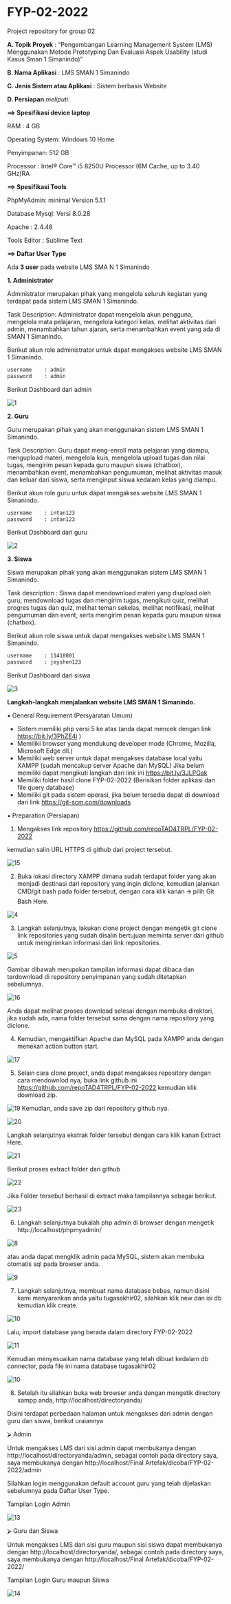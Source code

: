 # FYP-02-2022
Project repository for group 02

**A.  Topik Proyek**
: “Pengembangan Learning Management System (LMS) Menggunakan Metode Prototyping Dan Evaluasi Aspek Usability (studi Kasus Sman 1 Simanindo)”

**B. Nama Aplikasi**                : LMS SMAN 1 Simanindo

**C. Jenis Sistem atau Aplikasi**   :  Sistem berbasis Website

**D. Persiapan** *meliputi:*

**==>  Spesifikasi device laptop**

RAM : 4 GB 

Operating System: Windows 10 Home

Penyimpanan: 512 GB 

Processor 	: Intel® Core™ i5 8250U Processor (6M Cache, up to 3.40 GHz)RA 

**==>  Spesifikasi Tools** 

PhpMyAdmin: minimal Version 5.1.1

Database Mysql: Versi 8.0.28
 
Apache : 2.4.48

Tools Editor : Sublime Text


**==>  Daftar User Type** 


Ada **3 user** pada website LMS SMA N 1 Simanindo

**1.	Administrator**

Administrator merupakan pihak yang mengelola seluruh kegiatan yang terdapat pada sistem LMS SMAN 1 Simanindo.

Task Description: Administrator dapat mengelola akun pengguna, mengelola mata pelajaran, mengelola kategori kelas, melihat aktivitas dari admin, menambahkan tahun ajaran, serta menambahkan event yang ada di SMAN 1 Simanindo. 

Berikut akun role administrator untuk dapat mengakses website LMS SMAN 1 Simanindo.

```sh
username	: admin
password	: admin
```

Berikut Dashboard dari admin


![1](https://user-images.githubusercontent.com/71743279/184470161-48a41f65-b9b6-44c6-a7e9-c94b89d14728.png)


**2.	Guru**

Guru merupakan pihak yang akan menggunakan sistem LMS SMAN 1 Simanindo.

Task Description: Guru dapat meng-enroll mata pelajaran yang diampu, mengupload materi, mengelola kuis, mengelola upload tugas dan nilai tugas, mengirim pesan kepada guru maupun siswa (chatbox), menambahkan event, menambahkan pengumuman, melihat aktivitas masuk dan keluar dari siswa, serta menginput siswa kedalam kelas yang diampu.

Berikut akun role guru untuk dapat mengakses website LMS SMAN 1 Simanindo.

```sh
username	: intan123
password	: intan123
```
Berikut Dashboard dari guru

![2](https://user-images.githubusercontent.com/71743279/184470169-0bb81778-b71b-4a3d-91b6-40f9247bf6ce.png)


**3.	Siswa**

Siswa merupakan pihak yang akan menggunakan sistem LMS SMAN 1 Simanindo.

Task description : Siswa dapat mendownload materi yang diupload oleh guru, mendownload tugas dan mengirim tugas, mengikuti quiz, melihat progres tugas dan quiz, melihat teman sekelas, melihat notifikasi, melihat pengumuman dan event, serta mengirim pesan kepada guru maupun siswa (chatbox). 

Berikut akun role siswa untuk dapat mengakses website LMS SMAN 1 Simanindo.
```sh
username	: 11418001
password	: jeyshen123
```

Berikut Dashboard dari siswa

![3](https://user-images.githubusercontent.com/71743279/184470178-4230271d-1c3d-4e0d-a0e3-80585b23bac3.png)

**Langkah-langkah menjalankan website LMS SMAN 1 Simanindo.** 


▪	General Requirement (Persyaratan Umum)
-	Sistem memiliki php versi 5 ke atas (anda dapat mencek dengan link https://bit.ly/3PhZE4i )
-	Memiliki browser yang mendukung developer mode (Chrome, Mozilla, Microsoft Edge dll.)
-	Memiliki web server untuk dapat mengakses database local yaitu XAMPP (sudah mencakup server Apache dan MySQL) Jika belum memiliki dapat mengikuti langkah dari link ini https://bit.ly/3JLPGak 
-	Memiliki folder hasil clone FYP-02-2022 (Berisikan folder aplikasi dan file query database)
-	Memiliki git pada sistem operasi, jika belum tersedia dapat di download dari link https://git-scm.com/downloads


▪	 Preparation (Persiapan)
1.	Mengakses link repository https://github.com/repoTAD4TRPL/FYP-02-2022  

kemudian salin URL HTTPS di github dari project tersebut.

![15](https://user-images.githubusercontent.com/71743279/184470302-adaad389-3ba3-4e5b-9f93-6064fca22daa.png)





2.	Buka lokasi directory XAMPP dimana sudah terdapat folder yang akan menjadi destinasi dari repository yang ingin diclone, kemudian jalankan CMD/git bash pada folder tersebut, dengan cara klik kanan 🡪 pilih Git Bash Here. 

![4](https://user-images.githubusercontent.com/71743279/184470313-40c11d9e-6bec-4268-aba6-11c7da45f64e.png)


3.	Langkah selanjutnya, lakukan clone project dengan mengetik git clone link repositories yang sudah disalin bertujuan meminta server dari github untuk mengirimkan informasi dari link repositories. 

![5](https://user-images.githubusercontent.com/71743279/184470341-a423df0a-0330-417a-a867-c9c18d268596.png)




Gambar dibawah merupakan tampilan informasi dapat dibaca dan terdownload di repository penyimpanan yang sudah ditetapkan sebelumnya. 

![16](https://user-images.githubusercontent.com/71743279/184470356-e2823d53-1c6b-444b-a0bb-36684ae76405.png)


Anda dapat melihat proses download selesai dengan membuka direktori, jika sudah ada, nama folder tersebut sama dengan nama repository yang diclone. 


4.	Kemudian, mengaktifkan Apache dan MySQL pada XAMPP anda dengan menekan action button start. 

![17](https://user-images.githubusercontent.com/71743279/184470364-428dbac1-208e-49ca-978f-bc3106c259d2.png)


5.  Selain cara clone project, anda dapat mengakses repository dengan cara mendownlod nya, buka link github ini https://github.com/repoTAD4TRPL/FYP-02-2022 kemudian klik download zip.

![19](https://user-images.githubusercontent.com/71743279/184470927-325dab54-071e-48cb-8e5a-df662b839f69.png)
Kemudian, anda save zip dari repository github nya. 

![20](https://user-images.githubusercontent.com/71743279/184470948-15b28995-feae-4d8c-943c-465a6dd4c618.png)

Langkah selanjutnya ekstrak folder tersebut dengan cara klik kanan Extract Here. 

![21](https://user-images.githubusercontent.com/71743279/184470965-591b1ec1-abbb-4309-a103-8b8ee8eb27c5.png)

Berikut proses extract folder dari github

![22](https://user-images.githubusercontent.com/71743279/184470987-10b7c626-d415-4f31-b3fe-5c476e9be500.png)


Jika Folder tersebut berhasil di extract maka tampilannya sebagai berikut. 

![23](https://user-images.githubusercontent.com/71743279/184471003-e0da1764-650a-4812-9938-9768884b1d6d.png)


6.	Langkah selanjutnya bukalah php admin di browser dengan mengetik  http://localhost/phpmyadmin/ 

![8](https://user-images.githubusercontent.com/71743279/184470392-9839e491-89fd-4942-bf87-dbe3e293c9b0.png)

atau anda dapat mengklik admin pada MySQL, sistem akan membuka otomatis sql pada browser anda. 

![9](https://user-images.githubusercontent.com/71743279/184470376-93228547-04cc-42af-9376-23d08c8c4874.png)


 

7.	Langkah selanjutnya, membuat nama database bebas, namun disini kami menyarankan anda yaitu tugasakhir02, silahkan klik new dan isi db kemudian klik create.

![10](https://user-images.githubusercontent.com/71743279/184470515-40c883d6-d887-4952-9ebb-f87a4334dfc4.png)


Lalu, import database yang berada dalam directory FYP-02-2022

![11](https://user-images.githubusercontent.com/71743279/184470522-cbbbfae6-c0ec-4fbb-958c-481a0d48a33c.png)


Kemudian menyesuaikan nama database yang telah dibuat kedalam db connector, pada file ini nama database tugasakhir02 

![10](https://user-images.githubusercontent.com/71743279/184470407-8530958f-26e4-4c20-a57f-d2c89c45e87a.png)



8.	Setelah itu silahkan buka web browser anda dengan mengetik directory xampp anda, http://localhost/directoryanda/

Disini terdapat perbedaan halaman untuk mengakses dari admin dengan guru dan siswa, berikut uraiannya



⮚	Admin

Untuk mengakses LMS dari sisi admin dapat membukanya dengan http://localhost/directoryanda/admin, sebagai contoh pada directory saya, saya membukanya dengan http://localhost/Final Artefak/dicoba/FYP-02-2022/admin

Silahkan login menggunakan default account guru yang telah dijelaskan sebelumnya pada Daftar User Type. 

Tampilan Login Admin

![13](https://user-images.githubusercontent.com/71743279/184470430-9368590c-8e6b-4ec1-a51a-1c8681722c62.png)


 ⮚	Guru dan Siswa
 
Untuk mengakses LMS dari sisi guru maupun sisi siswa dapat membukanya dengan http://localhost/directoryanda/, sebagai contoh pada directory saya, saya membukanya dengan http://localhost/Final Artefak/dicoba/FYP-02-2022/ 

Tampilan Login Guru maupun Siswa

![14](https://user-images.githubusercontent.com/71743279/184470437-7ee66ac1-bc56-4380-bf08-fe3e8904f6e0.png)



